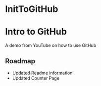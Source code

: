 # InitToGitHub
# Intro to GitHub
A demo from YouTube on how to use GitHub

## Roadmap
* Updated Readme information
* Updated Counter Page
